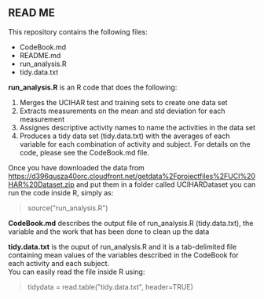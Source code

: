 ## READ ME

This repository contains the following files:

* CodeBook.md
* README.md
* run_analysis.R
* tidy.data.txt

**run_analysis.R** is an R code that does the following:
1) Merges the UCIHAR test and training sets to create one data set 
2) Extracts measurements on the mean and std deviation for each measurement
3) Assignes descriptive activity names to name the activities in the data set
4) Produces a tidy data set (tidy.data.txt) with the averages of each variable for each combination of activity and subject.
For details on the code, please see the CodeBook.md file.

Once you have downloaded the data from https://d396qusza40orc.cloudfront.net/getdata%2Fprojectfiles%2FUCI%20HAR%20Dataset.zip and put them in a folder called UCIHARDataset
you can run the code inside R, simply as:  
> source("run_analysis.R")


**CodeBook.md** describes the output file of run_analysis.R (tidy.data.txt), the variable and the work that has been done to clean up the data

**tidy.data.txt** is the ouput of run_analysis.R and it is a tab-delimited file containing mean values of the variables
described in the CodeBook for each activity and each subject.  
You can easily read the file inside R using:  
> tidydata = read.table("tidy.data.txt", header=TRUE)
